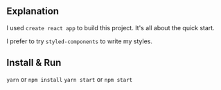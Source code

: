 ## Explanation

I used `create react app` to build this project. It's all about the quick start.

I prefer to try `styled-components` to write my styles.

## Install & Run

`yarn` or `npm install`
`yarn start` or `npm start`